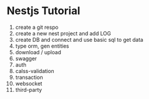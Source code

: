 # Nestjs Tutorial

1. create a git respo
2. create a new nest project and add LOG
3. create DB and connect and use basic sql to get data
4. type orm, gen entities
5. download / upload
6. swagger
7. auth
8. calss-validation
9. transaction
10. websocket
11. third-party
